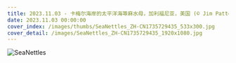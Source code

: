 ```yaml
---
title: 2023.11.03 - 卡梅尔海岸的太平洋海荨麻水母，加利福尼亚，美国 (© Jim Patterson/Tandem Stills + Motion)
date: 2023.11.03 00:00:00
cover_index: /images/thumbs/SeaNettles_ZH-CN1735729435_533x300.jpg
cover_detail: /images/SeaNettles_ZH-CN1735729435_1920x1080.jpg
---
```


![SeaNettles](/images/SeaNettles_ZH-CN1735729435_1920x1080.jpg)
